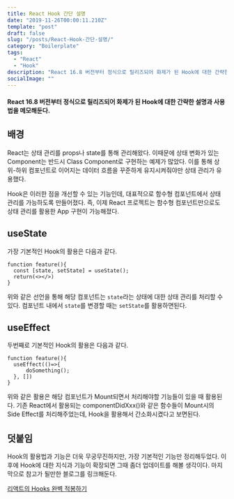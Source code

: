 ```yaml
---
title: React Hook 간단 설명
date: "2019-11-26T00:00:11.210Z"
template: "post"
draft: false
slug: "/posts/React-Hook-간단-설명/"
category: "Boilerplate"
tags:
  - "React"
  - "Hook"
description: "React 16.8 버전부터 정식으로 릴리즈되어 화제가 된 Hook에 대한 간략한 설명과 사용법을 메모해둔다."
socialImage: ""
---
```


#### React 16.8 버전부터 정식으로 릴리즈되어 화제가 된 Hook에 대한 간략한 설명과 사용법을 메모해둔다.

## 배경

React는 상태 관리를 props나 state를 통해 관리해왔다. 이때문에 상태 변화가 있는 Component는 반드시 Class Component로 구현하는 예제가 많았다. 이를 통해 상위-하위 컴포넌트로 이어지는 데이터 흐름을 꾸준하게 유지시켜줘야만 상태 관리가 유용했다.

Hook은 이러한 점을 개선할 수 있는 기능인데, 대표적으로 함수형 컴포넌트에서 상태 관리를 가능하도록 만들어졌다. 즉, 이제 React 프로젝트는 함수형 컴포넌트만으로도 상태 관리를 활용한 App 구현이 가능해졌다.

## useState

가장 기본적인 Hook의 활용은 다음과 같다.

```
function feature(){
  const [state, setState] = useState();
  return(<></>)
}
```

위와 같은 선언을 통해 해당 컴포넌트는 `state`라는 상태에 대한 상태 관리를 처리할 수 있다. 컴포넌트 내에서 `state`를 변경할 때는 `setState`를 활용하면된다.

## useEffect

두번째로 기본적인 Hook의 활용은 다음과 같다.

```
function feature(){
  useEffect(()=>{
      doSomething();
  }, [])
}
```

위와 같은 활용은 해당 컴포넌트가 Mount되면서 처리해야할 기능들이 있을 때 활용된다. 기존 React에서 활용되는 componentDidXxx()와 같은 함수들이 Mount시의 Side Effect를 처리해주었는데, Hook을 활용해서 간소화시켰다고 보면된다.

## 덧붙임

Hook의 활용법과 기능은 더욱 무궁무진하지만, 가장 기본적인 기능만 정리해두었다. 이후에 Hook에 대한 지식과 기능이 확장되면 그때 좀더 업데이트를 해볼 생각이다. 마지막으로 참고가 될만한 블로그를 링크해둔다.

[리액트의 Hooks 완벽 적봉하기](https://velog.io/@velopert/react-hooks)
